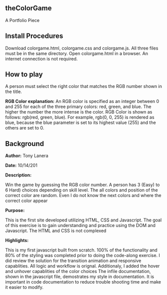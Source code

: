 ## theColorGame
A Portfolio Piece

## Install Procedures
Download colorgame.html, colorgame.css and colorgame.js. All three files must be in the same directory. Open colorgame.html in a browser. An internet connection is not required.

## How to play
A person must select the right color that matches the RGB number shown in the title. 

**RGB Color explanation:**
An RGB color is specified as an integer between 0 and 255 for each of the three primary colors: red, green, and blue. The higher the  number the more intense is the color. RGB Color is shown as follows: rgb(red, green, blue). For example, rgb(0, 0, 255) is rendered as blue, because the blue parameter is set to its highest value (255) and the others are set to 0.

## Background

**Author:** Tony Lanera

**Date:**   10/14/201

**Description:**

Win the game by guessing the RGB color number. A person has 3 (Easy) to 6 Hard)
choices depending on skill level. The all colors and position of the correct color are random.
Even I do not know the next colors and where the correct color appear

**Purpose:**

This is the first site developed utilizing HTML, CSS and Javascript.
The goal of this exercise is to gain understanding and practice using the DOM and Javascript.
The HTML and CSS is not complexed

**Highlights:**

This is my first javascript built from scratch. 100% of the functionality and
80% of the styling was completed prior to doing the code-along exercise.
I did review the solution for the transition animation and responsive capablities.
All logic and workflow is orignal. Additionaly, I added the hover and unhover capablities
of the color choices
The infile documentation, shown in the javascript file, demostrates my style in documentation.
It is important in code documentation to reduce trouble shooting time and make it easier to modify.
